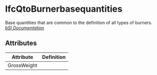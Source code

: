 IfcQtoBurnerbasequantities
==========================
Base quantities that are common to the definition of all types of burners.  
[ _bSI
Documentation_](https://standards.buildingsmart.org/IFC/DEV/IFC4_2/FINAL/HTML/schema/ifchvacdomain/qset/qto_burnerbasequantities.htm)


Attributes
----------
| Attribute   | Definition   |
|-------------|--------------|
| GrossWeight |              |
